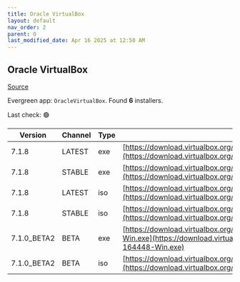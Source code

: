 ```yaml
---
title: Oracle VirtualBox
layout: default
nav_order: 2
parent: O
last_modified_date: Apr 16 2025 at 12:50 AM
---
```


## Oracle VirtualBox

[Source](https://www.virtualbox.org/)

Evergreen app: `OracleVirtualBox`. Found **6** installers.

Last check: 🟢

| Version     | Channel | Type | URI                                                                                                                                                                                          |
| ----------- | ------- | ---- | -------------------------------------------------------------------------------------------------------------------------------------------------------------------------------------------- |
| 7.1.8       | LATEST  | exe  | [https://download.virtualbox.org/virtualbox/7.1.8/VirtualBox-7.1.8-168469-Win.exe](https://download.virtualbox.org/virtualbox/7.1.8/VirtualBox-7.1.8-168469-Win.exe)                         |
| 7.1.8       | STABLE  | exe  | [https://download.virtualbox.org/virtualbox/7.1.8/VirtualBox-7.1.8-168469-Win.exe](https://download.virtualbox.org/virtualbox/7.1.8/VirtualBox-7.1.8-168469-Win.exe)                         |
| 7.1.8       | LATEST  | iso  | [https://download.virtualbox.org/virtualbox/7.1.8/VBoxGuestAdditions_7.1.8.iso](https://download.virtualbox.org/virtualbox/7.1.8/VBoxGuestAdditions_7.1.8.iso)                               |
| 7.1.8       | STABLE  | iso  | [https://download.virtualbox.org/virtualbox/7.1.8/VBoxGuestAdditions_7.1.8.iso](https://download.virtualbox.org/virtualbox/7.1.8/VBoxGuestAdditions_7.1.8.iso)                               |
| 7.1.0_BETA2 | BETA    | exe  | [https://download.virtualbox.org/virtualbox/7.1.0_BETA2/VirtualBox-7.1.0_BETA2-164448-Win.exe](https://download.virtualbox.org/virtualbox/7.1.0_BETA2/VirtualBox-7.1.0_BETA2-164448-Win.exe) |
| 7.1.0_BETA2 | BETA    | iso  | [https://download.virtualbox.org/virtualbox/7.1.0_BETA2/VBoxGuestAdditions_7.1.0_BETA2.iso](https://download.virtualbox.org/virtualbox/7.1.0_BETA2/VBoxGuestAdditions_7.1.0_BETA2.iso)       |
